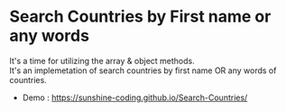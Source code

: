 # Search Countries by First name or any words

It's a time for utilizing the array & object methods.  
It's an implemetation of search countries by first name OR any words of countries. 

* Demo : https://sunshine-coding.github.io/Search-Countries/
